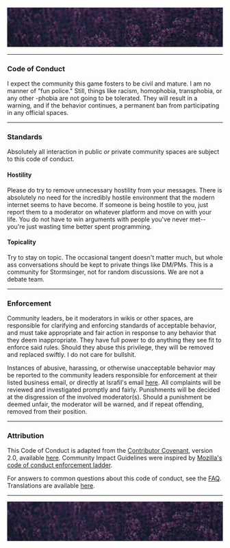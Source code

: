 ![top_banner](./.github/banner.jpg)

---

### Code of Conduct
I expect the community this game fosters to be civil and mature. I am no manner of "fun police." Still, things like racism, homophobia, transphobia, or any other -phobia are not going to be tolerated. They will result in a warning, and if the behavior continues, a permanent ban from participating in any official spaces.

---

### Standards
Absolutely all interaction in public _or_ private community spaces are subject to this code of conduct.

#### Hostility
Please do try to remove unnecessary hostility from your messages. There is absolutely no need for the incredibly hostile environment that the modern internet seems to have become. If someone is being hostile to you, just report them to a moderator on whatever platform and move on with your life. You do not have to win arguments with people you've never met--you're just wasting time better spent programming.

#### Topicality
Try to stay on topic. The occasional tangent doesn't matter much, but whole ass conversations should be kept to private things like DM/PMs. This is a community for Stormsinger, not for random discussions. We are not a debate team.

---

### Enforcement
Community leaders, be it moderators in wikis or other spaces, are responsible for clarifying and enforcing standards of acceptable behavior, and must take appropriate and fair action in response to any behavior that they deem inappropriate. They have full power to do anything they see fit to enforce said rules. Should they abuse this privilege, they will be removed and replaced swiftly. I do not care for bullshit.

Instances of abusive, harassing, or otherwise unacceptable behavior may be reported to the community leaders responsible for enforcement at their listed business email, or directly at Israfil's email [here](israfiel_buisness.nearly025@passfwd.com). All complaints will be reviewed and investigated promptly and fairly. Punishments will be decided at the disgression of the involved moderator(s). Should a punishment be deemed unfair, the moderator will be warned, and if repeat offending, removed from their position.

---

### Attribution

This Code of Conduct is adapted from the [Contributor Covenant](https://www.contributor-covenant.org), version 2.0, available [here](https://www.contributor-covenant.org/version/2/0/code_of_conduct.html). Community Impact Guidelines were inspired by [Mozilla's code of conduct enforcement ladder](https://github.com/mozilla/diversity).

For answers to common questions about this code of conduct, see the [FAQ](https://www.contributor-covenant.org/faq). Translations are available [here](https://www.contributor-covenant.org/translations).

---

![bottom_banner](./.github/banner.jpg)
